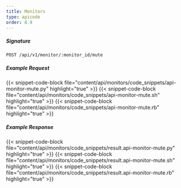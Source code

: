 ```yaml
---
title: Monitors
type: apicode
order: 8.9
---
```


##### Signature
`POST /api/v1/monitor/:monitor_id/mute`
##### Example Request
{{< snippet-code-block file="content/api/monitors/code_snippets/api-monitor-mute.py" highlight="true" >}}
{{< snippet-code-block file="content/api/monitors/code_snippets/api-monitor-mute.sh" highlight="true" >}}
{{< snippet-code-block file="content/api/monitors/code_snippets/api-monitor-mute.rb" highlight="true" >}}
##### Example Response
{{< snippet-code-block file="content/api/monitors/code_snippets/result.api-monitor-mute.py" highlight="true" >}}
{{< snippet-code-block file="content/api/monitors/code_snippets/result.api-monitor-mute.sh" highlight="true" >}}
{{< snippet-code-block file="content/api/monitors/code_snippets/result.api-monitor-mute.rb" highlight="true" >}}